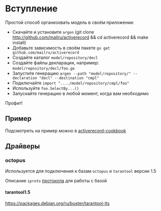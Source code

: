 # Вступление

Простой способ организовать модель в своём приложении:

- Скачайте и установите `argen` (git clone http://github.com/mailru/activerecord && cd activerecord && make install)
- Добавьте зависимость в своём пакете `go get github.com/mailru/activerecord`
- Создайте каталог `model/repository/decl`
- Создайте файлы декларации, например: `model/repository/decl/foo.go`
- Запустите генерацию `argen --path "model/repository/" --declaration "decl" --destination "cmpl"`
- Подключайте `import "..../model/repository/cmpl/foo"`
- Используйте `foo.SelectBy...()`
- Запускайте генерацию в любой момент, когда вам необходимо

Профит!

## Пример

Подсмотреть на пример можно в [activerecord-cookbook](https://github.com/mailru/activerecord-cookbook)

## Драйверы

### octopus

Используется для подключения к базам `octopus` и `tarantool` версии 1.5

Описание `iproto` [протокола](https://github.com/Vespertinus/octopus/blob/master/doc/silverbox-protocol.txt) для работы с базой

#### tarantool1.5

https://packages.debian.org/ru/buster/tarantool-lts
